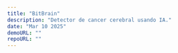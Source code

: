 ```yaml
---
title: "BitBrain"
description: "Detector de cancer cerebral usando IA."
date: "Mar 10 2025"
demoURL: ""
repoURL: ""
---
```

